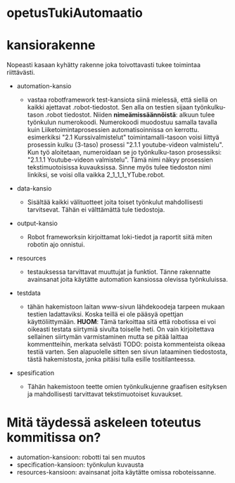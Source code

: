# opetusTukiAutomaatio

# kansiorakenne
Nopeasti kasaan kyhätty rakenne joka toivottavasti tukee toimintaa riittävästi. 
* automation-kansio
    * vastaa robotframework test-kansiota siinä mielessä, että siellä on kaikki ajettavat .robot-tiedostot. Sen alla on testien sijaan työnkulku-tason .robot tiedostot. Niiden **nimeämissäännöistä**: alkuun tulee työnkulun numerokoodi. Numerokoodi muodostuu samalla tavalla kuin Liiketoimintaprosessien automatisoinnissa on kerrottu. esimerkiksi "2.1 Kurssivalmistelut" toimintamalli-tasoon voisi liittyä prosessin kulku (3-taso) prosessi "2.1.1 youtube-videon valmistelu". Kun työ aloitetaan, numeroidaan se jo työnkulku-tason prosessiksi: "2.1.1.1 Youtube-videon valmistelu". Tämä nimi näkyy prosessien tekstimuotoisissa kuvauksissa. Sinne myös tulee tiedoston nimi linkiksi, se voisi olla vaikka 2_1_1_1_YTube.robot. 
    
* data-kansio 
    * Sisältää kaikki välituotteet joita toiset työnkulut mahdollisesti tarvitsevat. Tähän ei välttämättä tule tiedostoja. 

* output-kansio
    * Robot frameworksin kirjoittamat loki-tiedot ja raportit siitä miten robotin ajo onnistui. 

* resources
    * testauksessa tarvittavat muuttujat ja funktiot. Tänne rakennatte avainsanat joita käytätte automation kansiossa olevissa työnkuluissa. 
* testdata
    * tähän hakemistoon laitan www-sivun lähdekoodeja tarpeen mukaan testien ladattaviksi. Koska teillä ei ole pääsyä opettjan käyttöliittymään. 
    **HUOM**: Tämä tarkoittaa sitä että robotissa ei voi oikeasti testata siirtymiä sivulta toiselle heti. On vain kirjoitettava sellainen siirtymän varmistaminen mutta se pitää laittaa kommentteihin, merkata selvästi TODO: poista kommenteista oikeaa testiä varten. Sen alapuolelle sitten sen sivun lataaminen tiedostosta, tästä hakemistosta, jonka pitäisi tulla esille tositilanteessa. 

* spesification
    * Tähän hakemistoon teette omien työnkulkujenne graafisen esityksen ja mahdollisesti tarvittavat tekstimuotoiset kuvaukset. 
    

# Mitä täydessä askeleen toteutus kommitissa on?
* automation-kansioon: robotti tai sen muutos
* specification-kansioon: työnkulun kuvausta
* resources-kansioon: avainsanat joita käytätte omissa roboteissanne. 

